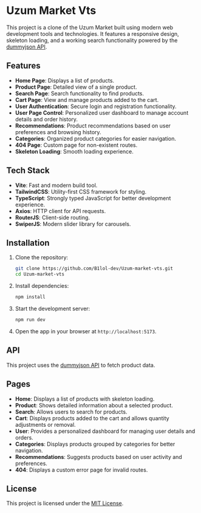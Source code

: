 # Uzum Market Vts

This project is a clone of the Uzum Market built using modern web development tools and technologies. It features a responsive design, skeleton loading, and a working search functionality powered by the [dummyjson API](https://dummyjson.com/).

## Features

- **Home Page**: Displays a list of products.
- **Product Page**: Detailed view of a single product.
- **Search Page**: Search functionality to find products.
- **Cart Page**: View and manage products added to the cart.
- **User Authentication**: Secure login and registration functionality.
- **User Page Control**: Personalized user dashboard to manage account details and order history.
- **Recommendations**: Product recommendations based on user preferences and browsing history.
- **Categories**: Organized product categories for easier navigation.
- **404 Page**: Custom page for non-existent routes.
- **Skeleton Loading**: Smooth loading experience.

## Tech Stack

- **Vite**: Fast and modern build tool.
- **TailwindCSS**: Utility-first CSS framework for styling.
- **TypeScript**: Strongly typed JavaScript for better development experience.
- **Axios**: HTTP client for API requests.
- **RouterJS**: Client-side routing.
- **SwiperJS**: Modern slider library for carousels.

## Installation

1. Clone the repository:

   ```bash
   git clone https://github.com/B1lol-dev/Uzum-market-vts.git
   cd Uzum-market-vts
   ```

2. Install dependencies:

   ```bash
   npm install
   ```

3. Start the development server:

   ```bash
   npm run dev
   ```

4. Open the app in your browser at `http://localhost:5173`.

## API

This project uses the [dummyjson API](https://dummyjson.com/) to fetch product data.

## Pages

- **Home**: Displays a list of products with skeleton loading.
- **Product**: Shows detailed information about a selected product.
- **Search**: Allows users to search for products.
- **Cart**: Displays products added to the cart and allows quantity adjustments or removal.
- **User**: Provides a personalized dashboard for managing user details and orders.
- **Categories**: Displays products grouped by categories for better navigation.
- **Recommendations**: Suggests products based on user activity and preferences.
- **404**: Displays a custom error page for invalid routes.

## License

This project is licensed under the [MIT License](LICENSE).
